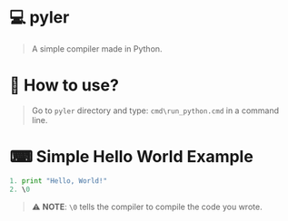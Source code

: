 # 💻 pyler
> A simple compiler made in Python.

# 🤔 How to use?
> Go to `pyler` directory and type: `cmd\run_python.cmd` in a command line.

# ⌨ Simple Hello World Example
```py
1. print "Hello, World!"
2. \0
```
> ⚠ **NOTE**: `\0` tells the compiler to compile the code you wrote.
